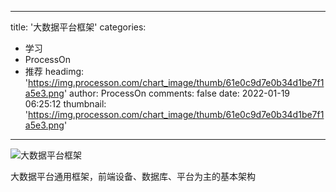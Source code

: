 
---
title: '大数据平台框架'
categories: 
 - 学习
 - ProcessOn
 - 推荐
headimg: 'https://img.processon.com/chart_image/thumb/61e0c9d7e0b34d1be7f1a5e3.png'
author: ProcessOn
comments: false
date: 2022-01-19 06:25:12
thumbnail: 'https://img.processon.com/chart_image/thumb/61e0c9d7e0b34d1be7f1a5e3.png'
---

<div>   
<img class="thumb" alt="大数据平台框架" src="https://img.processon.com/chart_image/thumb/61e0c9d7e0b34d1be7f1a5e3.png" referrerpolicy="no-referrer">
<p>大数据平台通用框架，前端设备、数据库、平台为主的基本架构</p>  
</div>
            